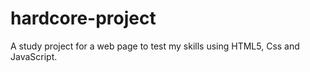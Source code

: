 # hardcore-project

A study project for a web page to test my skills using HTML5, Css and JavaScript.
